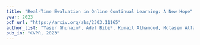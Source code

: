 ```yaml
---
title: "Real-Time Evaluation in Online Continual Learning: A New Hope"
year: 2023
pdf_url: "https://arxiv.org/abs/2303.11165"
author_list: "Yasir Ghunaim*, Adel Bibi*, Kumail Alhamoud, Motasem Alfarra, Hasan Abed Al Kader Hammoud, Ameya Prabhu, Philip H. S. Torr, Bernard Ghanem"
pub_in: "CVPR, 2023"
---
```

